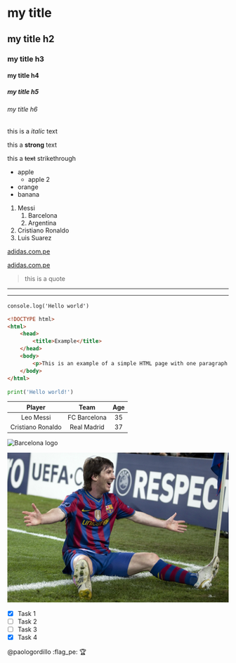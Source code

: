 <!-- HEADINGS -->

# my title
## my title h2
### my title h3
#### my title h4
##### my title h5
###### my title h6

<!-- italic -->

this is a *italic* text

<!-- strong -->
this a **strong** text

<!-- strikethrough -->
this a ~~text~~ strikethrough

<!-- UL -->

* apple
    * apple 2
* orange
* banana

<!-- OL -->

1. Messi
    1. Barcelona
    2. Argentina
2. Cristiano Ronaldo
3. Luis Suarez

<!-- web pages links -->

[adidas.com.pe](https://adidas.com.pe)

<!-- other example with custom title -->

[adidas.com.pe](https://adidas.com.pe "custom title")

<!-- quote -->

> this is a quote

---
___

`console.log('Hello world')`

```html
<!DOCTYPE html>
<html>
    <head>
        <title>Example</title>
    </head>
    <body>
        <p>This is an example of a simple HTML page with one paragraph.</p>
    </body>
</html>
```

```python
print('Hello world!')
```

| Player              | Team          | Age     |
| :----:              |    :----:     | :----:  |
| Leo Messi           | FC Barcelona  | 35      |
| Cristiano Ronaldo   | Real Madrid   | 37      |


<!-- images -->

![Barcelona logo](https://cdn.worldvectorlogo.com/logos/fc-barcelona.svg "Barcelona logo")

![Leo Messi](assets/leo%20messi.jpg "Leo Messi")

<!-- GITHUB MARKDOWN -->

* [x] Task 1
* [ ] Task 2
* [ ] Task 3
* [x] Task 4

@paologordillo :flag_pe: :trophy:
